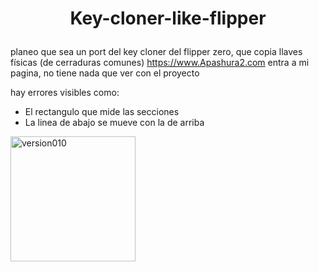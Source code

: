 <h1> <p align="center">Key-cloner-like-flipper</p> </h1>

planeo que sea un port del key cloner del flipper zero, que copia llaves físicas (de cerraduras comunes) 
https://www.Apashura2.com entra a mi pagina, no tiene nada que ver con el proyecto

hay errores visibles como: 
* El rectangulo que mide las secciones
* La linea de abajo se mueve con la de arriba

  
<img src="RECURSOS/media/Version010.jpg" width="200" alt="version010">
